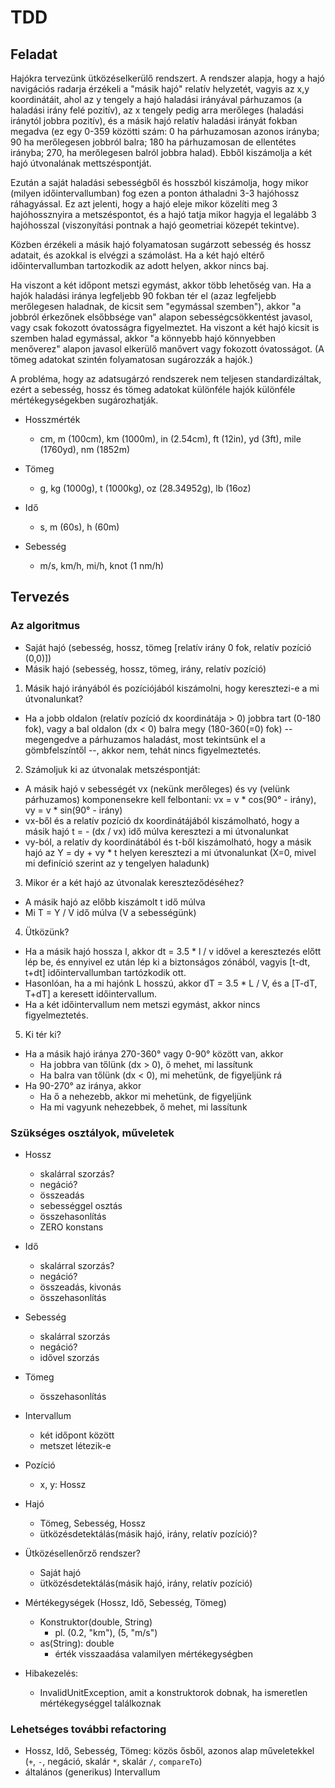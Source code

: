 # TDD

## Feladat

Hajókra tervezünk ütközéselkerülő rendszert. 
A rendszer alapja, hogy a hajó navigációs radarja érzékeli a "másik hajó" relatív helyzetét, 
vagyis az x,y koordinátáit, ahol az y tengely a hajó haladási irányával párhuzamos (a haladási irány felé pozitív), az x tengely pedig arra merőleges (haladási iránytól jobbra pozitív), 
és a másik hajó relatív haladási irányát fokban megadva 
(ez egy 0-359 közötti szám: 0 ha párhuzamosan azonos irányba; 90 ha merőlegesen jobbról balra; 180 ha párhuzamosan de ellentétes irányba; 270, ha merőlegesen balról jobbra halad). 
Ebből kiszámolja a két hajó útvonalának mettszéspontját. 

Ezután a saját haladási sebességből és hosszból kiszámolja, hogy mikor (milyen
időintervallumban) fog ezen a ponton áthaladni 3-3 hajóhossz ráhagyással. Ez
azt jelenti, hogy a hajó eleje mikor közelíti meg 3 hajóhossznyira a metszéspontot,
és a hajó tatja mikor hagyja el legalább 3 hajóhosszal (viszonyítási pontnak a hajó
geometriai közepét tekintve).

Közben érzékeli a másik hajó folyamatosan sugárzott sebesség és hossz adatait, és
azokkal is elvégzi a számolást. Ha a két hajó eltérő időintervallumban tartozkodik
az adott helyen, akkor nincs baj.

Ha viszont a két időpont metszi egymást, akkor több lehetőség van. Ha a hajók
haladási iránya legfeljebb 90 fokban tér el (azaz legfeljebb merőlegesen haladnak,
de kicsit sem "egymással szemben"), akkor "a jobbról érkezőnek elsőbbsége van"
alapon sebességcsökkentést javasol, vagy csak fokozott óvatosságra figyelmeztet.
Ha viszont a két hajó kicsit is szemben halad egymással, akkor "a könnyebb hajó
könnyebben menőverez" alapon javasol elkerülő manővert vagy fokozott óvatosságot.
(A tömeg adatokat szintén folyamatosan sugározzák a hajók.)

A probléma, hogy az adatsugárzó rendszerek nem teljesen standardizáltak, ezért a
sebesség, hossz és tömeg adatokat különféle hajók különféle mértékegységekben
sugározhatják.

- Hosszmérték
  - cm, m (100cm), km (1000m), in (2.54cm), ft (12in), yd (3ft),
    mile (1760yd), nm (1852m)

- Tömeg
  - g, kg (1000g), t (1000kg), oz (28.34952g), lb (16oz)

- Idő
  - s, m (60s), h (60m)

- Sebesség
  - m/s, km/h, mi/h, knot (1 nm/h)

## Tervezés

### Az algoritmus

- Saját hajó (sebesség, hossz, tömeg [relatív irány 0 fok, relatív pozíció (0,0)])
- Másik hajó (sebesség, hossz, tömeg, irány, relatív pozíció)

1. Másik hajó irányából és pozíciójából kiszámolni, hogy keresztezi-e a mi útvonalunkat?
  - Ha a jobb oldalon (relatív pozíció dx koordinátája > 0) jobbra tart (0-180 fok), vagy
    a bal oldalon (dx < 0) balra megy (180-360(=0) fok) -- megengedve a párhuzamos haladást,
    most tekintsünk el a gömbfelszíntől --, akkor nem, tehát nincs figyelmeztetés.
2. Számoljuk ki az útvonalak metszéspontját:
  - A másik hajó v sebességét vx (nekünk merőleges) és vy (velünk párhuzamos) komponensekre
    kell felbontani: vx = v * cos(90° - irány), vy = v * sin(90° - irány)
  - vx-ből és a relatív pozíció dx koordinátájából kiszámolható, hogy a másik hajó
    t = - (dx / vx) idő múlva keresztezi a mi útvonalunkat
  - vy-ból, a relatív dy koordinátából és t-ből kiszámolható, hogy a másik hajó az
    Y = dy + vy * t helyen keresztezi a mi útvonalunkat (X=0, mivel mi definíció szerint
    az y tengelyen haladunk)
3. Mikor ér a két hajó az útvonalak kereszteződéséhez?
  - A másik hajó az előbb kiszámolt t idő múlva
  - Mi T = Y / V idő múlva (V a sebességünk)
4. Ütközünk?
  - Ha a másik hajó hossza l, akkor dt = 3.5 * l / v idővel a keresztezés előtt lép be,
    és ennyivel ez után lép ki a biztonságos zónából, vagyis [t-dt, t+dt] időintervallumban
    tartózkodik ott.
  - Hasonlóan, ha a mi hajónk L hosszú, akkor dT = 3.5 * L / V, és a [T-dT, T+dT] a
    keresett időintervallum.
  - Ha a két időintervallum nem metszi egymást, akkor nincs figyelmeztetés.
5. Ki tér ki?
  - Ha a másik hajó iránya 270-360° vagy 0-90° között van, akkor
    - Ha jobbra van tőlünk (dx > 0), ő mehet, mi lassítunk
    - Ha balra van tőlünk (dx < 0), mi mehetünk, de figyeljünk rá
  - Ha 90-270° az iránya, akkor
    - Ha ő a nehezebb, akkor mi mehetünk, de figyeljünk
    - Ha mi vagyunk nehezebbek, ő mehet, mi lassítunk

### Szükséges osztályok, műveletek

- Hossz
  - skalárral szorzás?
  - negáció?
  - összeadás
  - sebességgel osztás
  - összehasonlítás
  - ZERO konstans

- Idő
  - skalárral szorzás?
  - negáció?
  - összeadás, kivonás
  - összehasonlítás

- Sebesség
  - skalárral szorzás
  - negáció?
  - idővel szorzás

- Tömeg
  - összehasonlítás

- Intervallum
  - két időpont között
  - metszet létezik-e

- Pozíció
  - x, y: Hossz

- Hajó
  - Tömeg, Sebesség, Hossz
  - ütközésdetektálás(másik hajó, irány, relatív pozíció)?

- Ütközésellenőrző rendszer?
  - Saját hajó
  - ütközésdetektálás(másik hajó, irány, relatív pozíció)

- Mértékegységek (Hossz, Idő, Sebesség, Tömeg)
  - Konstruktor(double, String)
    - pl. (0.2, "km"), (5, "m/s")
  - as(String): double
    - érték visszaadása valamilyen mértékegységben

- Hibakezelés:
  - InvalidUnitException, amit a konstruktorok dobnak,
    ha ismeretlen mértékegységgel találkoznak

### Lehetséges további refactoring

- Hossz, Idő, Sebesség, Tömeg: közös ősből, azonos alap műveletekkel (`+`, `-`, negáció, skalár `*`, skalár `/`, `compareTo`)
- általános (generikus) Intervallum
